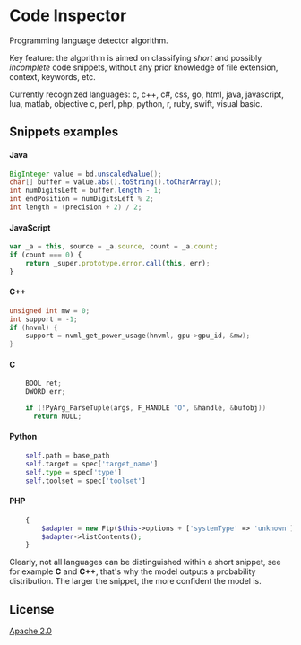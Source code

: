 # Code Inspector

Programming language detector algorithm.

Key feature: the algorithm is aimed on classifying *short* and possibly *incomplete* code snippets,
without any prior knowledge of file extension, context, keywords, etc.

Currently recognized languages: 
c, c++, c#, css, go, html, java, javascript, lua, matlab, objective c, 
perl, php, python, r, ruby, swift, visual basic.

Snippets examples
-----------------

#### Java

```java
BigInteger value = bd.unscaledValue();
char[] buffer = value.abs().toString().toCharArray();
int numDigitsLeft = buffer.length - 1;
int endPosition = numDigitsLeft % 2;
int length = (precision + 2) / 2;
```

#### JavaScript

```javascript
var _a = this, source = _a.source, count = _a.count;
if (count === 0) {
    return _super.prototype.error.call(this, err);
}
```

#### C++

```cpp
unsigned int mw = 0;
int support = -1;
if (hnvml) {
	support = nvml_get_power_usage(hnvml, gpu->gpu_id, &mw);
}
```

#### C

```c
    BOOL ret;
    DWORD err;

    if (!PyArg_ParseTuple(args, F_HANDLE "O", &handle, &bufobj))
      return NULL;
```

#### Python

```python
    self.path = base_path
    self.target = spec['target_name']
    self.type = spec['type']
    self.toolset = spec['toolset']
```

#### PHP

```php
    {
        $adapter = new Ftp($this->options + ['systemType' => 'unknown']);
        $adapter->listContents();
    }
```

Clearly, not all languages can be distinguished within a short snippet, see for example **C** and **C++**, that's why
the model outputs a probability distribution. The larger the snippet, the more confident the model is.

License
-------

[Apache 2.0](LICENSE)
